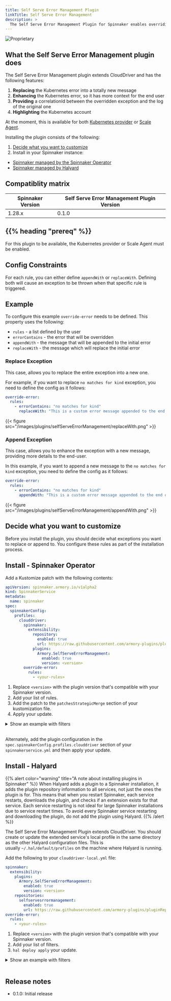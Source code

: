 ```yaml
---
title: Self Serve Error Management Plugin
linkTitle: Self Serve Error Management 
description: >
  The Self Serve Error Management Plugin for Spinnaker enables overriding and customizing errors from CloudDriver or Scale Agent.
---
```


![Proprietary](/images/proprietary.svg)

## What the Self Serve Error Management plugin does

The Self Serve Error Management plugin extends CloudDriver and has the following features:

1. **Replacing** the Kubernetes error into a totally new message 
2. **Enhancing** the Kubernetes error, so it has more context for the end user
3. **Providing** a correlationId between the overridden exception and the log of the original one
4. **Highlighting** the Kubernetes account

At the moment, this is available for both [Kubernetes provider](https://spinnaker.io/docs/reference/providers/kubernetes-v2/) or [Scale Agent](https://docs.armory.io/plugins/scale-agent/install/).

Installing the plugin consists of the following:

1. [Decide what you want to customize](#decide-what-you-want-to-customize)
1. Install in your Spinnaker instance:
  * [Spinnaker managed by the Spinnaker Operator](#install---spinnaker-operator)
  * [Spinnaker managed by Halyard](#install---halyard)

## Compatiblity matrix

| Spinnaker Version | Self Serve Error Management Plugin Version |
|-------------------|-----------------------------|
| 1.28.x            | 0.1.0                       |

## {{% heading "prereq" %}}

For this plugin to be available, the Kubernetes provider or Scale Agent must be enabled.

## Config Constraints

For each rule, you can either define `appendWith` or `replaceWith`. Defining both will cause an exception to be thrown
when that specific rule is triggered.

## Example 

To configure this example `override-error` needs to be defined. This property uses the following:
- `rules` - a list defined by the user
- `errorContains` - the error that will be overridden
- `appendWith` - the message that will be appended to the initial error
- `replaceWith` - the message which will replace the initial error

### Replace Exception

This case, allows you to replace the entire exception into a new one. 

For example, if you want to replace `no matches for kind` exception, you need to define the config as it follows:

```yaml
override-error:
  rules:
    - errorContains: "no matches for kind"
      replaceWith: "This is a custom error message appended to the end of the error message"
```

{{< figure src="/images/plugins/selfServeErrorManagement/replaceWith.png" >}}

### Append Exception

This case, allows you to enhance the exception with a new message, providing more details to the end-user.

In this example, if you want to append a new message to the  `no matches for kind` exception, you need to define the config as it follows:

```yaml
override-error:
  rules:
    - errorContains: "no matches for kind"
      appendWith: "This is a custom error message appended to the end of the error message"
```

{{< figure src="/images/plugins/selfServeErrorManagement/appendWith.png" >}}

## Decide what you want to customize

Before you install the plugin, you should decide what exceptions you want to replace or append to. You configure these rules as part of the installation process.

## Install - Spinnaker Operator

Add a Kustomize patch with the following contents:

```yaml
apiVersion: spinnaker.armory.io/v1alpha2
kind: SpinnakerService
metadata:
  name: spinnaker
spec:
  spinnakerConfig:
    profiles:
      clouddriver:
        spinnaker:
          extensibility:
            repository:
              enabled: true
              url: https://raw.githubusercontent.com/armory-plugins/pluginRepository/master/repositories.json
            plugins:
              Armory.SelfServeErrorManagement:
                enabled: true
                version: <version>
        override-error:
          rules:
            - <your-rules>

```

1. Replace `<version>` with the plugin version that's compatible with your Spinnaker version.
1. Add your list of rules.
1. Add the patch to the `patchesStrategicMerge` section of your kustomization file.
1. Apply your update.

<details><summary>Show an example with filters</summary>

```yaml
apiVersion: spinnaker.armory.io/v1alpha2
kind: SpinnakerService
metadata:
  name: spinnaker
spec:
  spinnakerConfig:
    profiles:
      clouddriver:
        spinnaker:
          extensibility:
            repository:
              enabled: true
              url: https://raw.githubusercontent.com/armory-plugins/pluginRepository/master/repositories.json
            plugins:
              Armory.SelfServeErrorManagement:
                enabled: true
                version: 0.1.0
        override-error:
          rules:
            - errorContains: "no matches for kind"
              appendWith: "This is a custom error message appended to the end of the error message"
            - errorContains: "credentials not found"
              replaceWith: "Credentials not found. This is a custom error message."
```
</details></br>

Alternately, add the plugin configuration in the `spec.spinnakerConfig.profiles.clouddriver` section of your `spinnakerservice.yml` and then apply your update.

## Install - Halyard

{{% alert color="warning" title="A note about installing plugins in Spinnaker" %}}
When Halyard adds a plugin to a Spinnaker installation, it adds the plugin repository information to all services, not just the ones the plugin is for. This means that when you restart Spinnaker, each service restarts, downloads the plugin, and checks if an extension exists for that service. Each service restarting is not ideal for large Spinnaker installations due to service restart times. To avoid every Spinnaker service restarting and downloading the plugin, do not add the plugin using Halyard.
{{% /alert %}}

The Self Serve Error Management Plugin extends CloudDriver. You should create or update the extended service's local profile in the same directory as the other Halyard configuration files. This is usually `~/.hal/default/profiles` on the machine where Halyard is running.

Add the following to your `clouddriver-local.yml` file:

```yaml
spinnaker:
  extensibility:
    plugins:
      Armory.SelfServeErrorManagement:
        enabled: true
        version: <version>
    repositories:
      selfservesrrormanagement:
        enabled: true
        url: https://raw.githubusercontent.com/armory-plugins/pluginRepository/master/repositories.json
override-error:
  rules:
    - <your-rules>
```

1. Replace `<version>` with the plugin version that's compatible with your Spinnaker version.
1. Add your list of filters.
1. `hal deploy apply` your update.

<details><summary>Show an example with filters</summary>

```yaml
spinnaker:
  extensibility:
    plugins:
      Armory.SelfServeErrorManagement :
        enabled: true
        version: 0.1.0
    repositories:
      selfservesrrormanagement:
        enabled: true
        url: https://raw.githubusercontent.com/armory-plugins/pluginRepository/master/repositories.json
override-error:
  rules:
    - errorContains: "no matches for kind"
      appendWith: "This is a custom error message appended to the end of the error message"
    - errorContains: "credentials not found"
      replaceWith: "Credentials not found. This is a custom error message."
```

</details></br>

## Release notes

- 0.1.0: Initial release


